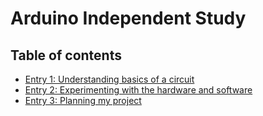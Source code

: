 # Arduino Independent Study

## Table of contents

+ [Entry 1: Understanding basics of a circuit](entries/entry1.md)
+ [Entry 2: Experimenting with the hardware and software](entries/entry2.md)
+ [Entry 3: Planning my project](entries/entry3.md)